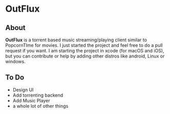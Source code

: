# OutFlux
## About

**OutFlux** is a torrent based music streaming/playing client similar to PopcornTIme for movies. I just started the project and feel free to do a pull request if you want. I am starting the project in xcode (for macOS and iOS), but you can contribute or help by adding other distros like android, Linux or windows.

## To Do
- Design UI
- Add torrenting backend
- Add Music Player
- a whole lot of other things
